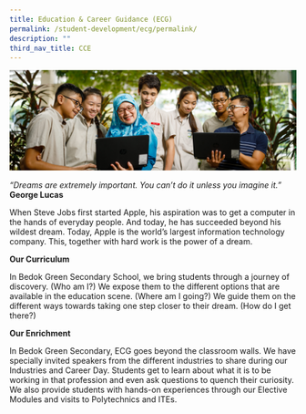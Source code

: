 ```yaml
---
title: Education & Career Guidance (ECG)
permalink: /student-development/ecg/permalink/
description: ""
third_nav_title: CCE
---
```

![](/images/Sexuality-Education-1-e1570004783817.jpg)

*“Dreams are extremely important. You can’t do it unless you imagine it.”*<br>
**George Lucas**

When Steve Jobs first started Apple, his aspiration was to get a computer in the hands of everyday people. And today, he has succeeded beyond his wildest dream. Today, Apple is the world’s largest information technology company. This, together with hard work is the power of a dream.

**Our Curriculum**

In Bedok Green Secondary School, we bring students through a journey of discovery. (Who am I?) We expose them to the different options that are available in the education scene. (Where am I going?) We guide them on the different ways towards taking one step closer to their dream. (How do I get there?)

**Our Enrichment**

In Bedok Green Secondary, ECG goes beyond the classroom walls. We have specially invited speakers from the different industries to share during our Industries and Career Day. Students get to learn about what it is to be working in that profession and even ask questions to quench their curiosity. We also provide students with hands-on experiences through our Elective Modules and visits to Polytechnics and ITEs.